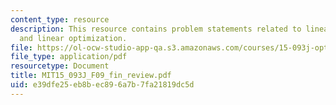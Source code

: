 ```yaml
---
content_type: resource
description: This resource contains problem statements related to linear programming
  and linear optimization.
file: https://ol-ocw-studio-app-qa.s3.amazonaws.com/courses/15-093j-optimization-methods-fall-2009/e39dfe25eb8bec896a7b7fa21819dc5d_MIT15_093J_F09_fin_review.pdf
file_type: application/pdf
resourcetype: Document
title: MIT15_093J_F09_fin_review.pdf
uid: e39dfe25-eb8b-ec89-6a7b-7fa21819dc5d
---
```

